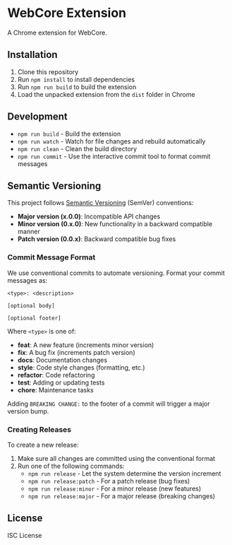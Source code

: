 # WebCore Extension

A Chrome extension for WebCore.

## Installation

1. Clone this repository
2. Run `npm install` to install dependencies
3. Run `npm run build` to build the extension
4. Load the unpacked extension from the `dist` folder in Chrome

## Development

- `npm run build` - Build the extension
- `npm run watch` - Watch for file changes and rebuild automatically
- `npm run clean` - Clean the build directory
- `npm run commit` - Use the interactive commit tool to format commit messages

## Semantic Versioning

This project follows [Semantic Versioning](https://semver.org/) (SemVer) conventions:

- **Major version (x.0.0)**: Incompatible API changes
- **Minor version (0.x.0)**: New functionality in a backward compatible manner
- **Patch version (0.0.x)**: Backward compatible bug fixes

### Commit Message Format

We use conventional commits to automate versioning. Format your commit messages as:

```
<type>: <description>

[optional body]

[optional footer]
```

Where `<type>` is one of:
- **feat**: A new feature (increments minor version)
- **fix**: A bug fix (increments patch version)
- **docs**: Documentation changes
- **style**: Code style changes (formatting, etc.)
- **refactor**: Code refactoring
- **test**: Adding or updating tests
- **chore**: Maintenance tasks

Adding `BREAKING CHANGE:` to the footer of a commit will trigger a major version bump.

### Creating Releases

To create a new release:

1. Make sure all changes are committed using the conventional format
2. Run one of the following commands:
   - `npm run release` - Let the system determine the version increment
   - `npm run release:patch` - For a patch release (bug fixes)
   - `npm run release:minor` - For a minor release (new features)
   - `npm run release:major` - For a major release (breaking changes)

## License

ISC License 